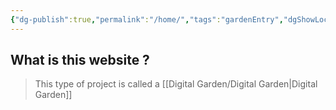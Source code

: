 ```yaml
---
{"dg-publish":true,"permalink":"/home/","tags":"gardenEntry","dgShowLocalGraph":true,"dgEnableSearch":true}
---
```


## What is this website ?
> This type of project is called a [[Digital Garden/Digital Garden\|Digital Garden]]


